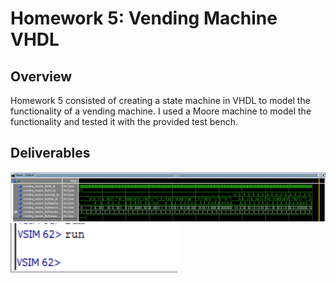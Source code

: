# Homework 5: Vending Machine VHDL

## Overview
Homework 5 consisted of creating a state machine in VHDL to model the functionality of a vending machine. I used a Moore machine to model the functionality and tested it with the provided test bench.

## Deliverables
![Waveform](assets/hw5_waveform.png)
![Transcript](assets/hw5_transcript.png)